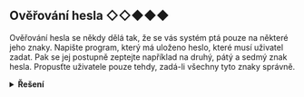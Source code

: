 ## Ověřování hesla ◇◇◆◆◆

Ověřování hesla se někdy dělá tak, že se vás systém ptá pouze na některé jeho znaky. Napište program, který má uloženo
heslo, které musí uživatel zadat. Pak se jej postupně zeptejte například na druhý, pátý a sedmý znak hesla. Propusťte
uživatele pouze tehdy, zadá-li všechny tyto znaky správně.

<details>
<summary><b>Řešení</b></summary>


```python
heslo = 'tajneHeslo345@'

znak_2 = input('Zadej 2. znak hesla: ')
overeni_druheho = znak_2 == heslo[1]  # v promenne 'overeni_druheho' bude bud False, nebo True

znak_5 = input('Zadej 5. znak hesla: ')
overeni_pateho = znak_5 == heslo[4]

znak_7 = input('Zadej 7. znak hesla: ')
overeni_sedmeho = znak_7 == heslo[6]

if overeni_druheho and overeni_pateho and overeni_sedmeho:  # pokud jsou vsechny tri overeni True
    print('Ověření bylo úspěšné!')
else:
    print('Ověření neúspěšné!')
```

</details>
